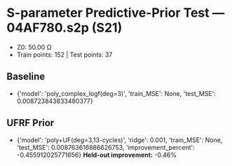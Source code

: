 # S-parameter Predictive-Prior Test — 04AF780.s2p (S21)
- Z0: 50.00 Ω
- Train points: 152  |  Test points: 37

## Baseline
- {'model': 'poly_complex_logf(deg=3)', 'train_MSE': None, 'test_MSE': 0.008723843833480377}

## UFRF Prior
- {'model': 'poly+UF(deg=3,13-cycles)', 'ridge': 0.001, 'train_MSE': None, 'test_MSE': 0.008763616886626753, 'improvement_percent': -0.455912025771656}
**Held-out improvement:** -0.46%